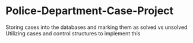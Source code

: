# Police-Department-Case-Project
Storing cases into the databases and marking them as solved vs unsolved
Utilizing cases and control structures to implement this
